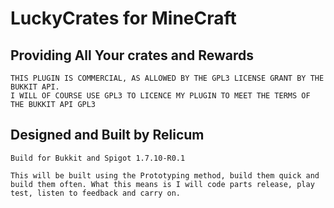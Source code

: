 LuckyCrates for MineCraft
====

Providing All Your crates and Rewards
----

```
THIS PLUGIN IS COMMERCIAL, AS ALLOWED BY THE GPL3 LICENSE GRANT BY THE BUKKIT API.
I WILL OF COURSE USE GPL3 TO LICENCE MY PLUGIN TO MEET THE TERMS OF THE BUKKIT API GPL3
```

Designed and Built by Relicum
-----

`Build for Bukkit and Spigot 1.7.10-R0.1`

``This will be built using the Prototyping method, build them quick and build them often.
What this means is I will code parts release, play test, listen to feedback and carry on.``
